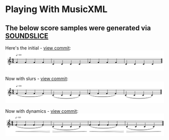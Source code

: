 # Playing With MusicXML

## The below score samples were generated via [SOUNDSLICE](https://www.soundslice.com/musicxml-viewer/)

Here's the initial - [view commit](https://github.com/rohanpritchard/playing_with_musicxml/commit/3722a64cb29f4a72939b9e61cad2c4bd5d8dee45):
![Initial](screenshots/initial.png)

Now with slurs - [view commit](https://github.com/rohanpritchard/playing_with_musicxml/commit/3dbbde939b13bf6c9180b19c4ad0aab7f38a951b):
![With slurs](screenshots/with_slurs.png)

Now with dynamics - [view commit](https://github.com/rohanpritchard/playing_with_musicxml/commit/adf999791c33ae05db0d828bca760b8a9a30960b):
![With dynamics](screenshots/with_dynamics.png)
